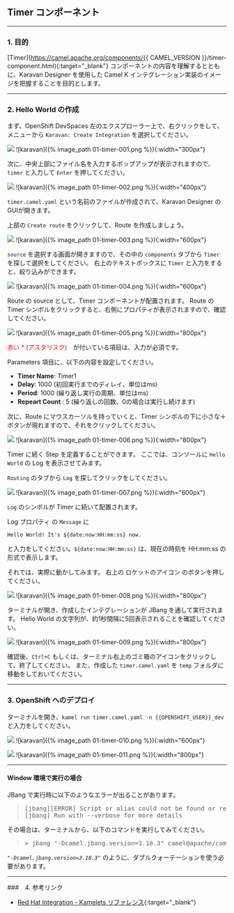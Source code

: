 ## Timer コンポーネント
---

### 1. 目的

[Timer](https://camel.apache.org/components/{{ CAMEL_VERSION }}/timer-component.html){:target="_blank"} コンポーネントの内容を理解するとともに、Karavan Designer を使用した Camel K インテグレーション実装のイメージを把握することを目的とします。

---

### 2. Hello World の作成

まず、OpenShift DevSpaces 左のエクスプローラー上で、右クリックをして、メニューから `Karavan: Create Integration` を選択してください。

![](images/01-timer-001.png)
![karavan]({% image_path 01-timer-001.png %}){:width="300px"}

次に、中央上部にファイル名を入力するポップアップが表示されますので、`timer` と入力して `Enter` を押してください。

![](images/01-timer-002.png)
![karavan]({% image_path 01-timer-002.png %}){:width="400px"}

`timer.camel.yaml` という名前のファイルが作成されて、Karavan Designer のGUIが開きます。

上部の `Create route` をクリックして、Route を作成しましょう。

![](images/01-timer-003.png)
![karavan]({% image_path 01-timer-003.png %}){:width="600px"}

`source` を選択する画面が開きますので、その中の `components` タブから `Timer` を探して選択をしてください。
右上のテキストボックスに `Timer` と入力をすると、絞り込みができます。

![](images/01-timer-004.png)
![karavan]({% image_path 01-timer-004.png %}){:width="600px"}

Route の source として、Timer コンポーネントが配置されます。
Route の Timer シンボルをクリックすると、右側にプロパティが表示されますので、確認してください。

![](images/01-timer-005.png)
![karavan]({% image_path 01-timer-005.png %}){:width="800px"}

 <span style="color: red">赤い * (アスタリスク)</span>　が付いている項目は、入力が必須です。

Parameters 項目に、以下の内容を設定してください。

 * **Timer Name**: Timer1
 * **Delay**: 1000 (初回実行までのディレイ、単位はms)
 * **Period**: 1000 (繰り返し実行の周期、単位はms)
 * **Repeart Count** : 5 (繰り返しの回数、0の場合は実行し続けます)

次に、Route にマウスカーソルを持っていくと、Timer シンボルの下に小さな＋ボタンが現れますので、それをクリックしてください。

![](images/01-timer-006.png)
![karavan]({% image_path 01-timer-006.png %}){:width="800px"}

Timer に続く Step を定義することができます。
ここでは、コンソールに `Hello World` の Log を表示させてみます。

`Routing` のタブから `Log` を探してクリックをしてください。

![](images/01-timer-007.png)
![karavan]({% image_path 01-timer-007.png %}){:width="600px"}

`Log` のシンボルが Timer に続いて配置されます。

Log プロパティ の `Message` に 

```
Hello World! It's ${date:now:HH:mm:ss} now.
```

と入力をしてください。`${date:now:HH:mm:ss}` は、現在の時刻を HH:mm:ss の形式で表示します。

それでは、実際に動かしてみます。
右上の ロケットのアイコン のボタンを押してください。

![](images/01-timer-008.png)
![karavan]({% image_path 01-timer-008.png %}){:width="800px"}

ターミナルが開き、作成したインテグレーションが JBang を通して実行されます。
Hello World の文字列が、約1秒間隔に5回表示されることを確認してください。

![](images/01-timer-009.png)
![karavan]({% image_path 01-timer-009.png %}){:width="800px"}

確認後、`Ctrl+C` もしくは、ターミナル右上のゴミ箱のアイコンをクリックして、終了してください。
また、作成した `timer.camel.yaml` を `temp` フォルダに移動をしておいてください。 

---

### 3. OpenShift へのデプロイ

ターミナルを開き、`kamel run timer.camel.yaml -n {{OPENSHIFT_USER}}_dev` と入力をしてください。

![](images/01-timer-010.png)
![karavan]({% image_path 01-timer-010.png %}){:width="600px"}

![](images/01-timer-011.png)
![karavan]({% image_path 01-timer-011.png %}){:width="800px"}

---

#### Window 環境で実行の場合

JBang で実行時に以下のようなエラーが出ることがあります。

><pre>
> [jbang][ERROR] Script or alias could not be found or read: '.jbang.version=3.18.3'
>[jbang] Run with --verbose for more details
></pre>

その場合は、ターミナルから、以下のコマンドを実行してみてください。

><pre>
> > jbang "-Dcamel.jbang.version=3.18.3" camel@apache/camel run timer.camel.yaml
></pre>

*`"-Dcamel.jbang.version=3.18.3"`* のように、ダブルクォーテーションを使う必要があります。

---

###　4. 参考リンク

* [Red Hat Integration - Kamelets リファレンス](https://access.redhat.com/documentation/ja-jp/red_hat_integration/2022.q4/html/kamelets_reference/postgres-sql-sink){:target="_blank"}